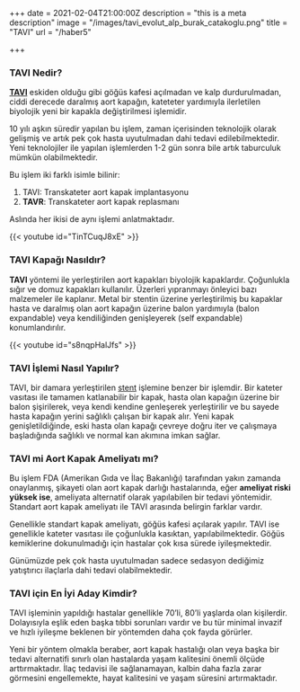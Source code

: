 +++
date = 2021-02-04T21:00:00Z
description = "this is a meta description"
image = "/images/tavi_evolut_alp_burak_catakoglu.png"
title = "TAVI"
url = "/haber5"

+++
### TAVI Nedir?

[**TAVI**](https://www.google.com.tr/search?sxsrf=ALeKk01sGhsi-MGOnmwsIreJYEVSF0IZVA%3A1592740919278&source=hp&ei=N0zvXs_qDqP5qwHpgbHYDA&q=tavi&oq=tavi&gs_lcp=CgZwc3ktYWIQAzIECCMQJzIHCAAQFBCHAjICCAAyAggAMgIIADICCAAyAggAMgIIADICCAAyAggAOgYIIxAnEBM6BAgAEENQxwZYpglg6gpoAHAAeAKAAbkCiAGNBpIBBzAuMy4wLjGYAQCgAQGqAQdnd3Mtd2l6&sclient=psy-ab&ved=0ahUKEwiP4tel7pLqAhWj_CoKHelADMsQ4dUDCAc&uact=5) eskiden olduğu gibi göğüs kafesi açılmadan ve kalp durdurulmadan, ciddi derecede daralmış aort kapağın, kateteter yardımıyla ilerletilen biyolojik yeni bir kapakla değiştirilmesi işlemidir.

10 yılı aşkın süredir yapılan bu işlem, zaman içerisinden teknolojik olarak gelişmiş ve artık pek çok hasta uyutulmadan dahi tedavi edilebilmektedir. Yeni teknolojiler ile yapılan işlemlerden 1-2 gün sonra bile artık taburculuk mümkün olabilmektedir.

Bu işlem iki farklı isimle bilinir:

1. TAVI: Transkateter aort kapak implantasyonu
2. **TAVR**: Transkateter aort kapak replasmanı

Aslında her ikisi de aynı işlemi anlatmaktadır.

{{< youtube id="TinTCuqJ8xE" >}}

### TAVI Kapağı Nasıldır?

**TAVI** yöntemi ile yerleştirilen aort kapakları biyolojik kapaklardır. Çoğunlukla sığır ve domuz kapakları kullanılır. Üzerleri yıpranmayı önleyici bazı malzemeler ile kaplanır. Metal bir stentin üzerine yerleştirilmiş bu kapaklar hasta ve daralmış olan aort kapağın üzerine balon yardımıyla (balon expandable) veya kendiliğinden genişleyerek (self expandable) konumlandırılır.

{{< youtube id="s8nqpHalJfs" >}}

### TAVI İşlemi Nasıl Yapılır?

TAVI, bir damara yerleştirilen [stent](https://anjiyostent.com/category/stent/) işlemine benzer bir işlemdir. Bir kateter vasıtası ile tamamen katlanabilir bir kapak, hasta olan kapağın üzerine bir balon şişirilerek, veya kendi kendine genleşerek yerleştirilir ve bu sayede hasta kapağın yerini sağlıklı çalışan bir kapak alır. Yeni kapak genişletildiğinde, eski hasta olan kapağı çevreye doğru iter ve çalışmaya başladığında sağlıklı ve normal kan akımına imkan sağlar.

### TAVI mi Aort Kapak Ameliyatı mı?

Bu işlem FDA (Amerikan Gıda ve İlaç Bakanlığı) tarafından yakın zamanda onaylanmış, şikayeti olan aort kapak darlığı hastalarında, eğer **ameliyat riski yüksek ise**, ameliyata alternatif olarak yapılabilen bir tedavi yöntemidir. Standart aort kapak ameliyatı ile TAVI arasında belirgin farklar vardır.

Genellikle standart kapak ameliyatı, göğüs kafesi açılarak yapılır. TAVI ise genellikle kateter vasıtası ile çoğunlukla kasıktan, yapılabilmektedir. Göğüs kemiklerine dokunulmadığı için hastalar çok kısa sürede iyileşmektedir.

Günümüzde pek çok hasta uyutulmadan sadece sedasyon dediğimiz yatıştırıcı ilaçlarla dahi tedavi olabilmektedir.

### TAVI için En İyi Aday Kimdir?

TAVI işleminin yapıldığı hastalar genellikle 70’li, 80’li yaşlarda olan kişilerdir. Dolayısıyla eşlik eden başka tıbbi sorunları vardır ve bu tür minimal invazif ve hızlı iyileşme beklenen bir yöntemden daha çok fayda görürler.

Yeni bir yöntem olmakla beraber, aort kapak hastalığı olan veya başka bir tedavi alternatifi sınırlı olan hastalarda yaşam kalitesini önemli ölçüde arttırmaktadır. İlaç tedavisi ile sağlanamayan, kalbin daha fazla zarar görmesini engellemekte, hayat kalitesini ve yaşam süresini artırmaktadır.